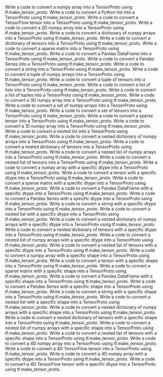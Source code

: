 Write a code to convert a numpy array into a TensorProto using tf.make_tensor_proto.
Write a code to convert a Python list into a TensorProto using tf.make_tensor_proto.
Write a code to convert a TensorFlow tensor into a TensorProto using tf.make_tensor_proto.
Write a code to convert a 2D numpy array into a TensorProto using tf.make_tensor_proto.
Write a code to convert a dictionary of numpy arrays into a TensorProto using tf.make_tensor_proto.
Write a code to convert a dictionary of tensors into a TensorProto using tf.make_tensor_proto.
Write a code to convert a sparse matrix into a TensorProto using tf.make_tensor_proto.
Write a code to convert a Pandas DataFrame into a TensorProto using tf.make_tensor_proto.
Write a code to convert a Pandas Series into a TensorProto using tf.make_tensor_proto.
Write a code to convert a string into a TensorProto using tf.make_tensor_proto.
Write a code to convert a tuple of numpy arrays into a TensorProto using tf.make_tensor_proto.
Write a code to convert a tuple of tensors into a TensorProto using tf.make_tensor_proto.
Write a code to convert a list of lists into a TensorProto using tf.make_tensor_proto.
Write a code to convert a list of tuples into a TensorProto using tf.make_tensor_proto.
Write a code to convert a 3D numpy array into a TensorProto using tf.make_tensor_proto.
Write a code to convert a set of numpy arrays into a TensorProto using tf.make_tensor_proto.
Write a code to convert a set of tensors into a TensorProto using tf.make_tensor_proto.
Write a code to convert a sparse tensor into a TensorProto using tf.make_tensor_proto.
Write a code to convert a 1D numpy array into a TensorProto using tf.make_tensor_proto.
Write a code to convert a nested list into a TensorProto using tf.make_tensor_proto.
Write a code to convert a nested dictionary of numpy arrays into a TensorProto using tf.make_tensor_proto.
Write a code to convert a nested dictionary of tensors into a TensorProto using tf.make_tensor_proto.
Write a code to convert a nested list of numpy arrays into a TensorProto using tf.make_tensor_proto.
Write a code to convert a nested list of tensors into a TensorProto using tf.make_tensor_proto.
Write a code to convert a numpy array with a specific dtype into a TensorProto using tf.make_tensor_proto.
Write a code to convert a tensor with a specific dtype into a TensorProto using tf.make_tensor_proto.
Write a code to convert a sparse matrix with a specific dtype into a TensorProto using tf.make_tensor_proto.
Write a code to convert a Pandas DataFrame with a specific dtype into a TensorProto using tf.make_tensor_proto.
Write a code to convert a Pandas Series with a specific dtype into a TensorProto using tf.make_tensor_proto.
Write a code to convert a string with a specific dtype into a TensorProto using tf.make_tensor_proto.
Write a code to convert a nested list with a specific dtype into a TensorProto using tf.make_tensor_proto.
Write a code to convert a nested dictionary of numpy arrays with a specific dtype into a TensorProto using tf.make_tensor_proto.
Write a code to convert a nested dictionary of tensors with a specific dtype into a TensorProto using tf.make_tensor_proto.
Write a code to convert a nested list of numpy arrays with a specific dtype into a TensorProto using tf.make_tensor_proto.
Write a code to convert a nested list of tensors with a specific dtype into a TensorProto using tf.make_tensor_proto.
Write a code to convert a numpy array with a specific shape into a TensorProto using tf.make_tensor_proto.
Write a code to convert a tensor with a specific shape into a TensorProto using tf.make_tensor_proto.
Write a code to convert a sparse matrix with a specific shape into a TensorProto using tf.make_tensor_proto.
Write a code to convert a Pandas DataFrame with a specific shape into a TensorProto using tf.make_tensor_proto.
Write a code to convert a Pandas Series with a specific shape into a TensorProto using tf.make_tensor_proto.
Write a code to convert a string with a specific shape into a TensorProto using tf.make_tensor_proto.
Write a code to convert a nested list with a specific shape into a TensorProto using tf.make_tensor_proto.
Write a code to convert a nested dictionary of numpy arrays with a specific shape into a TensorProto using tf.make_tensor_proto.
Write a code to convert a nested dictionary of tensors with a specific shape into a TensorProto using tf.make_tensor_proto.
Write a code to convert a nested list of numpy arrays with a specific shape into a TensorProto using tf.make_tensor_proto.
Write a code to convert a nested list of tensors with a specific shape into a TensorProto using tf.make_tensor_proto.
Write a code to convert a 4D numpy array into a TensorProto using tf.make_tensor_proto.
Write a code to convert a 4D TensorFlow tensor into a TensorProto using tf.make_tensor_proto.
Write a code to convert a 4D numpy array with a specific dtype into a TensorProto using tf.make_tensor_proto.
Write a code to convert a 4D TensorFlow tensor with a specific dtype into a TensorProto using tf.make_tensor_proto.
